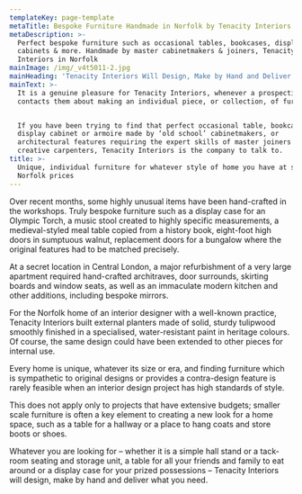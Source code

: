```yaml
---
templateKey: page-template
metaTitle: Bespoke Furniture Handmade in Norfolk by Tenacity Interiors
metaDescription: >-
  Perfect bespoke furniture such as occasional tables, bookcases, display
  cabinets & more. Handmade by master cabinetmakers & joiners, Tenacity
  Interiors in Norfolk
mainImage: /img/_v4t5011-2.jpg
mainHeading: 'Tenacity Interiors Will Design, Make by Hand and Deliver Furniture You Need'
mainText: >-
  It is a genuine pleasure for Tenacity Interiors, whenever a prospective client
  contacts them about making an individual piece, or collection, of furniture.


  If you have been trying to find that perfect occasional table, bookcase,
  display cabinet or armoire made by ‘old school’ cabinetmakers, or
  architectural features requiring the expert skills of master joiners and
  creative carpenters, Tenacity Interiors is the company to talk to.
title: >-
  Unique, individual furniture for whatever style of home you have at sensible
  Norfolk prices
---
```

Over recent months, some highly unusual items have been hand-crafted in the workshops. Truly bespoke furniture such as a display case for an Olympic Torch, a music stool created to highly specific measurements, a medieval-styled meal table copied from a history book, eight-foot high doors in sumptuous walnut, replacement doors for a bungalow where the original features had to be matched precisely.

At a secret location in Central London, a major refurbishment of a very large apartment required hand-crafted architraves, door surrounds, skirting boards and window seats, as well as an immaculate modern kitchen and other additions, including bespoke mirrors.

For the Norfolk home of an interior designer with a well-known practice, Tenacity Interiors built external planters made of solid, sturdy tulipwood smoothly finished in a specialised, water-resistant paint in heritage colours. Of course, the same design could have been extended to other pieces for internal use.

Every home is unique, whatever its size or era, and finding furniture which is sympathetic to original designs or provides a contra-design feature is rarely feasible when an interior design project has high standards of style.

This does not apply only to projects that have extensive budgets; smaller scale furniture is often a key element to creating a new look for a home space, such as a table for a hallway or a place to hang coats and store boots or shoes.

Whatever you are looking for – whether it is a simple hall stand or a tack-room seating and storage unit, a table for all your friends and family to eat around or a display case for your prized possessions – Tenacity Interiors will design, make by hand and deliver what you need.
